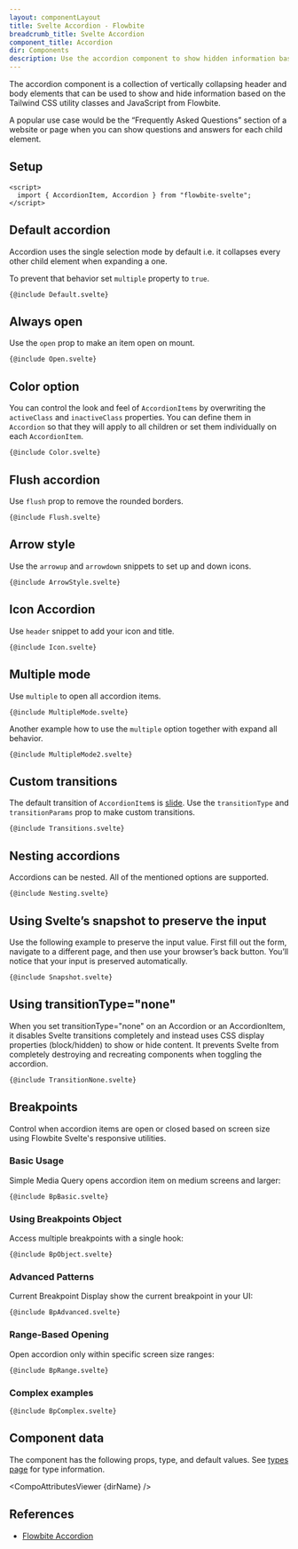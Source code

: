 ```yaml
---
layout: componentLayout
title: Svelte Accordion - Flowbite
breadcrumb_title: Svelte Accordion
component_title: Accordion
dir: Components
description: Use the accordion component to show hidden information based on the collapse and expand state of the child elements using data attribute options
---
```


<script>
  import { CompoAttributesViewer, GitHubCompoLinks, toKebabCase } from '../../utils'
  import { P, A } from 'flowbite-svelte'; 
  const dirName = toKebabCase(component_title)
</script>

The accordion component is a collection of vertically collapsing header and body elements that can be used to show and hide information based on the Tailwind CSS utility classes and JavaScript from Flowbite.

A popular use case would be the “Frequently Asked Questions” section of a website or page when you can show questions and answers for each child element.

## Setup

```svelte example hideOutput
<script>
  import { AccordionItem, Accordion } from "flowbite-svelte";
</script>
```

## Default accordion

Accordion uses the single selection mode by default i.e. it collapses every other child element when expanding a one.

To prevent that behavior set `multiple` property to `true`.

```svelte example
{@include Default.svelte}
```

## Always open

Use the `open` prop to make an item open on mount.

```svelte example
{@include Open.svelte}
```

## Color option

You can control the look and feel of `AccordionItems` by overwriting the `activeClass` and `inactiveClass` properties. You can define them in `Accordion` so that they will apply to all children or set them individually on each `AccordionItem`.

```svelte example
{@include Color.svelte}
```

## Flush accordion

Use `flush` prop to remove the rounded borders.

```svelte example
{@include Flush.svelte}
```

## Arrow style

Use the `arrowup` and `arrowdown` snippets to set up and down icons.

```svelte example
{@include ArrowStyle.svelte}
```

## Icon Accordion

Use `header` snippet to add your icon and title.

```svelte example
{@include Icon.svelte}
```

## Multiple mode

Use `multiple` to open all accordion items.

```svelte example
{@include MultipleMode.svelte}
```

Another example how to use the `multiple` option together with expand all behavior.

```svelte example class="space-y-4"
{@include MultipleMode2.svelte}
```

## Custom transitions

The default transition of `AccordionItem`s is <A href="https://svelte.dev/docs#run-time-svelte-transition-slide">slide</A>. Use the `transitionType` and `transitionParams` prop to make custom transitions.

```svelte example
{@include Transitions.svelte}
```

## Nesting accordions

Accordions can be nested. All of the mentioned options are supported.

```svelte example hideScript
{@include Nesting.svelte}
```

## Using Svelte’s snapshot to preserve the input

Use the following example to preserve the input value. First fill out the form, navigate to a different page, and then use your browser’s back button. You’ll notice that your input is preserved automatically.

```svelte example hideOutput
{@include Snapshot.svelte}
```

## Using transitionType="none"

When you set transitionType="none" on an Accordion or an AccordionItem, it disables Svelte transitions completely and instead uses CSS display properties (block/hidden) to show or hide content. It prevents Svelte from completely destroying and recreating components when toggling the accordion.

```svelte example class="h-96 space-y-4"
{@include TransitionNone.svelte}
```

## Breakpoints

Control when accordion items are open or closed based on screen size using Flowbite Svelte's responsive utilities.

### Basic Usage

Simple Media Query opens accordion item on medium screens and larger:

```svelte example
{@include BpBasic.svelte}
```

### Using Breakpoints Object

Access multiple breakpoints with a single hook:

```svelte example
{@include BpObject.svelte}
```

### Advanced Patterns

Current Breakpoint Display show the current breakpoint in your UI:

```svelte example
{@include BpAdvanced.svelte}
```

### Range-Based Opening

Open accordion only within specific screen size ranges:

```svelte example
{@include BpRange.svelte}
```

### Complex examples

```svelte example class="space-y-4"
{@include BpComplex.svelte}
```

## Component data

The component has the following props, type, and default values. See [types page](/docs/pages/typescript) for type information.

<CompoAttributesViewer {dirName} />

## References

- [Flowbite Accordion](https://flowbite.com/docs/components/accordion/)

<GitHubCompoLinks />
